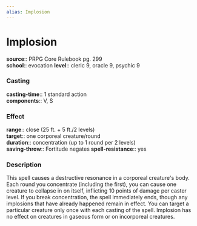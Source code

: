 ```yaml
---
alias: Implosion
---
```


# Implosion 

**source**:: PRPG Core Rulebook pg. 299  
**school**:: evocation
**level**:: cleric 9, oracle 9, psychic 9

### Casting 

**casting-time**:: 1 standard action  
**components**:: V, S

### Effect 

**range**:: close (25 ft. + 5 ft./2 levels)  
**target**:: one corporeal creature/round  
**duration**:: concentration (up to 1 round per 2 levels)  
**saving-throw**:: Fortitude negates
**spell-resistance**:: yes

### Description 

This spell causes a destructive resonance in a corporeal creature's body. Each round you concentrate (including the first), you can cause one creature to collapse in on itself, inflicting 10 points of damage per caster level. If you break concentration, the spell immediately ends, though any implosions that have already happened remain in effect. You can target a particular creature only once with each casting of the spell. Implosion has no effect on creatures in gaseous form or on incorporeal creatures.
